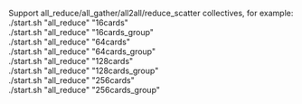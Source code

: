 Support all_reduce/all_gather/all2all/reduce_scatter collectives, for example:  
./start.sh "all_reduce" "16cards"  
./start.sh "all_reduce" "16cards_group"  
./start.sh "all_reduce" "64cards"  
./start.sh "all_reduce" "64cards_group"  
./start.sh "all_reduce" "128cards"  
./start.sh "all_reduce" "128cards_group"  
./start.sh "all_reduce" "256cards"  
./start.sh "all_reduce" "256cards_group"  
